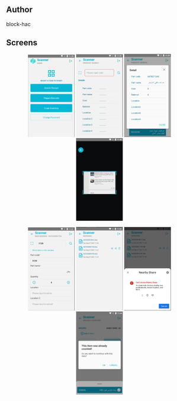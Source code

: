 ## Author

block-hac

## Screens

<p align="center">
<img width="25%" src="images/1.PNG"/>
<img width="25%" src="images/2.PNG"/>
<img width="25%" src="images/3.PNG"/>
<img width="25%" src="images/4.PNG"/>
</p>
<p align="center">
<img width="25%" src="images/5.PNG"/>
<img width="25%" src="images/6.PNG"/>
<img width="25%" src="images/7.PNG"/>
<img width="25%" src="images/8.PNG"/>
</p>